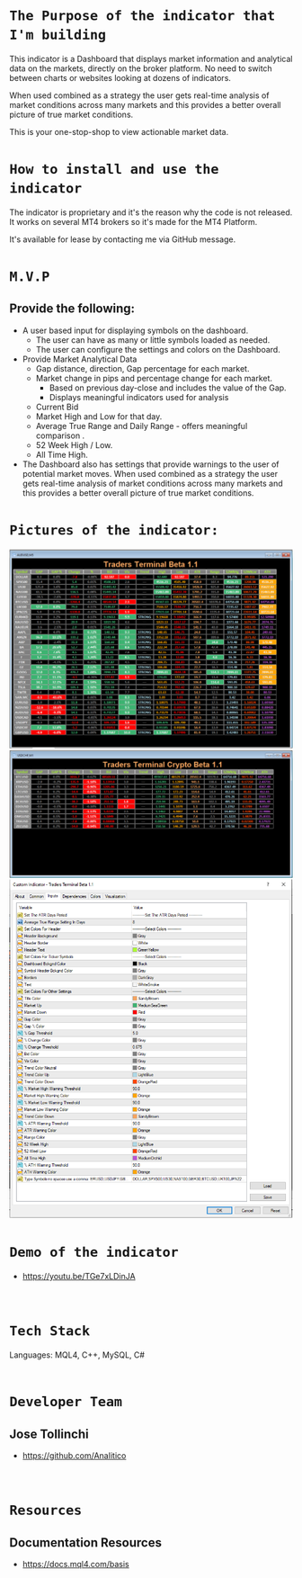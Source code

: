 
# `The Purpose of the indicator that I'm building`
This indicator is a Dashboard that displays market information and analytical data on the markets, directly on the broker platform. No need to switch between charts or websites looking at dozens of indicators.

When used combined as a strategy the user gets real-time analysis of market conditions across many markets and this provides a better overall picture of true market conditions.

This is your one-stop-shop to view actionable market data.

# `How to install and use the indicator`
The indicator is proprietary and it's the reason why the code is not released.  It works on several MT4 brokers so it's made for the MT4 Platform.

It's available for lease by contacting me via GitHub message.

# `M.V.P`

## Provide the following:

- A user based input for displaying symbols on the dashboard.
    - The user can have as many or little symbols loaded as needed.
    - The user can configure the settings and colors on the Dashboard.
- Provide Market Analytical Data
    - Gap distance, direction, Gap percentage for each market.
    - Market change in pips and percentage change for each market.
        - Based on previous day-close and includes the value of the Gap.
        - Displays meaningful indicators used for analysis
    - Current Bid
    - Market High and Low for that day.
    - Average True Range and Daily Range - offers meaningful comparison .
    - 52 Week High / Low.
    - All Time High.
- The Dashboard also has settings that provide warnings to the user of potential market moves.  When used combined as a strategy the user gets real-time analysis of market conditions across many markets and this provides a better overall picture of true market conditions.

# `Pictures of the indicator:`
![](/TradersTerminal1.PNG)
![](/TradersTerminal2.PNG)
![](/TradersTerminal3.PNG)

# `Demo of the indicator`
 * https://youtu.be/TGe7xLDinJA

<br />

# `Tech Stack`

Languages: MQL4, C++, MySQL, C#
<br />
<br />

# `Developer Team`

## Jose Tollinchi

* https://github.com/AnaIitico

<br />

# `Resources`
## Documentation Resources
* https://docs.mql4.com/basis

